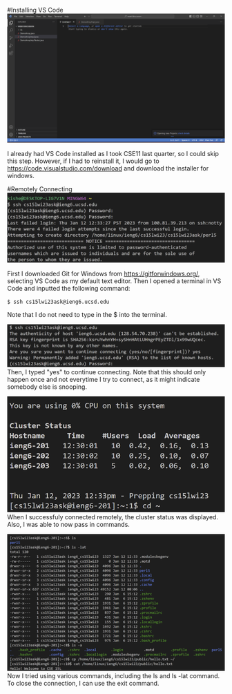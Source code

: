 #Installing VS Code
![VS code setup screenshot](assets/cse15l-lab_report1_ss1.png)

I already had VS Code installed as I took CSE11 last quarter, so I could skip this step. However, if I had to reinstall it, I would go to https://code.visualstudio.com/download and download the installer for windows.

#Remotely Connecting 
![Remote Connection screenshot 1](assets/cse15l-lab_report1_ss2.png)

First I downloaded Git for Windows from https://gitforwindows.org/, selecting VS Code as my default text editor. Then I opened a terminal in VS Code and inputted the following command:
```
$ ssh cs15lwi23ask@ieng6.ucsd.edu
```

Note that I do not need to type in the $ into the terminal.


![Remote Connection screenshot 2](assets/cse15l-lab_report1_ss2point5.png)
Then, I typed "yes" to continue connecting. Note that this should only happen once and not everytime I try to connect, as it might indicate somebody else is snooping.

![Remote Connection screenshot 3](assets/cse15l-lab_report1_ss3.png)
When I successfuly connected remotely, the cluster status was displayed. Also, I was able to now pass in commands.

![Trying commands screenshot](assets/cse15l-lab_report1_ss4.png)
Now I tried using various commands, including the ls and ls -lat command. To close the connection, I can use the exit command.
